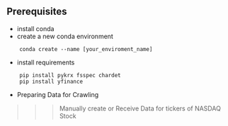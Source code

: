## Prerequisites

* install conda
* create a new conda environment
```
    conda create --name [your_enviroment_name]
```

* install requirements
```
    pip install pykrx fsspec chardet
    pip install yfinance
```

* Preparing Data for Crawling

> > > Manually create or Receive Data for tickers of NASDAQ Stock
